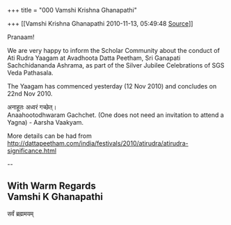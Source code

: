 +++
title = "000 Vamshi Krishna Ghanapathi"

+++
[[Vamshi Krishna Ghanapathi	2010-11-13, 05:49:48 [Source](https://groups.google.com/g/bvparishat/c/PypvnXCAPFo)]]



Pranaam!  
  
We are very happy to inform the Scholar Community about the conduct of Ati Rudra Yaagam at Avadhoota Datta Peetham, Sri Ganapati Sachchidananda Ashrama, as part of the Silver Jubilee Celebrations of SGS Veda Pathasala.  
  
The Yaagam has commenced yesterday (12 Nov 2010) and concludes on 22nd Nov 2010.  
  
अनाहूतः अध्वरं गच्छेत्।  
Anaahootodhwaram Gachchet. (One does not need an invitation to attend a Yagna) - Aarsha Vaakyam.  
  
More details can be had from  
<http://dattapeetham.com/india/festivals/2010/atirudra/atirudra-significance.html>  
  
--  
  
With Warm Regards  
Vamshi K Ghanapathi  
---------------------  
सर्वं ब्रह्ममयम्  

